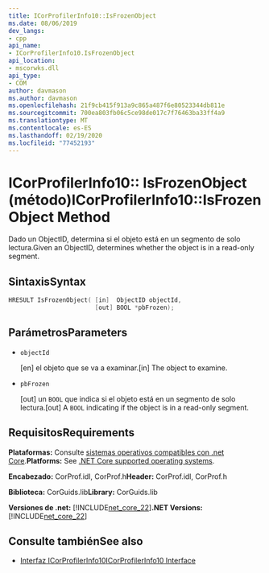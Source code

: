 ```yaml
---
title: ICorProfilerInfo10::IsFrozenObject
ms.date: 08/06/2019
dev_langs:
- cpp
api_name:
- ICorProfilerInfo10.IsFrozenObject
api_location:
- mscorwks.dll
api_type:
- COM
author: davmason
ms.author: davmason
ms.openlocfilehash: 21f9cb415f913a9c865a487f6e80523344db811e
ms.sourcegitcommit: 700ea803fb06c5ce98de017c7f76463ba33ff4a9
ms.translationtype: MT
ms.contentlocale: es-ES
ms.lasthandoff: 02/19/2020
ms.locfileid: "77452193"
---
```

# <a name="icorprofilerinfo10isfrozenobject-method"></a><span data-ttu-id="23105-102">ICorProfilerInfo10:: IsFrozenObject (método)</span><span class="sxs-lookup"><span data-stu-id="23105-102">ICorProfilerInfo10::IsFrozenObject Method</span></span>

<span data-ttu-id="23105-103">Dado un ObjectID, determina si el objeto está en un segmento de solo lectura.</span><span class="sxs-lookup"><span data-stu-id="23105-103">Given an ObjectID, determines whether the object is in a read-only segment.</span></span>

## <a name="syntax"></a><span data-ttu-id="23105-104">Sintaxis</span><span class="sxs-lookup"><span data-stu-id="23105-104">Syntax</span></span>

```cpp
HRESULT IsFrozenObject( [in]  ObjectID objectId,
                        [out] BOOL *pbFrozen);
```

## <a name="parameters"></a><span data-ttu-id="23105-105">Parámetros</span><span class="sxs-lookup"><span data-stu-id="23105-105">Parameters</span></span>

- `objectId`

  <span data-ttu-id="23105-106">\[en] el objeto que se va a examinar.</span><span class="sxs-lookup"><span data-stu-id="23105-106">\[in] The object to examine.</span></span>

- `pbFrozen`

  <span data-ttu-id="23105-107">\[out] un `BOOL` que indica si el objeto está en un segmento de solo lectura.</span><span class="sxs-lookup"><span data-stu-id="23105-107">\[out] A `BOOL` indicating if the object is in a read-only segment.</span></span>

## <a name="requirements"></a><span data-ttu-id="23105-108">Requisitos</span><span class="sxs-lookup"><span data-stu-id="23105-108">Requirements</span></span>

<span data-ttu-id="23105-109">**Plataformas:** Consulte [sistemas operativos compatibles con .net Core](../../../core/install/dependencies.md?pivots=os-windows).</span><span class="sxs-lookup"><span data-stu-id="23105-109">**Platforms:** See [.NET Core supported operating systems](../../../core/install/dependencies.md?pivots=os-windows).</span></span>

<span data-ttu-id="23105-110">**Encabezado:** CorProf.idl, CorProf.h</span><span class="sxs-lookup"><span data-stu-id="23105-110">**Header:** CorProf.idl, CorProf.h</span></span>

<span data-ttu-id="23105-111">**Biblioteca:** CorGuids.lib</span><span class="sxs-lookup"><span data-stu-id="23105-111">**Library:** CorGuids.lib</span></span>

<span data-ttu-id="23105-112">**Versiones de .net:** [!INCLUDE[net_core_22](../../../../includes/net-core-30-md.md)]</span><span class="sxs-lookup"><span data-stu-id="23105-112">**.NET Versions:** [!INCLUDE[net_core_22](../../../../includes/net-core-30-md.md)]</span></span>

## <a name="see-also"></a><span data-ttu-id="23105-113">Consulte también</span><span class="sxs-lookup"><span data-stu-id="23105-113">See also</span></span>

- [<span data-ttu-id="23105-114">Interfaz ICorProfilerInfo10</span><span class="sxs-lookup"><span data-stu-id="23105-114">ICorProfilerInfo10 Interface</span></span>](icorprofilerinfo10-interface.md)
